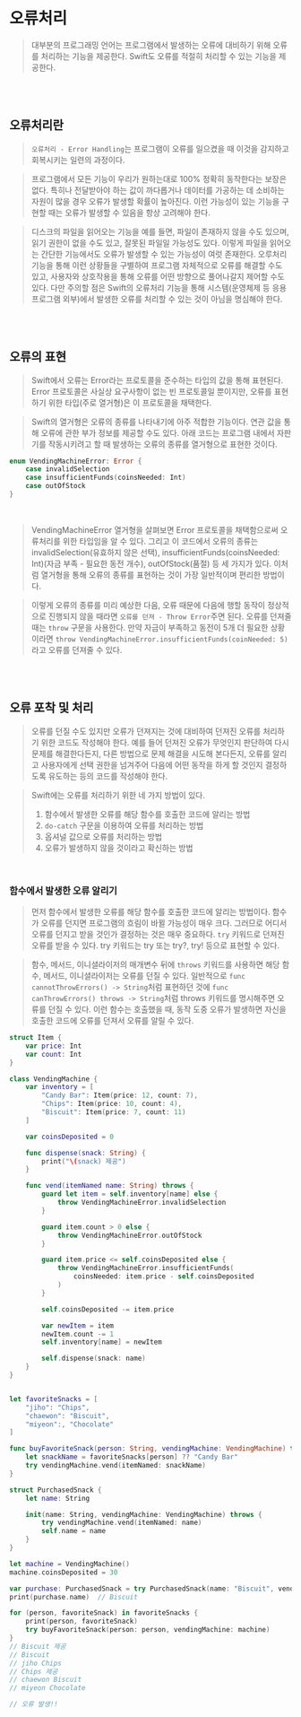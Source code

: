 # 오류처리

> 대부분의 프로그래밍 언어는 프로그램에서 발생하는 오류에 대비하기 위해 오류를 처리하는 기능을 제공한다. Swift도 오류를 적절히 처리할 수 있는 기능을 제공한다.

<br><br>


## 오류처리란

> `오류처리 - Error Handling`는 프로그램이 오류를 일으켰을 때 이것을 감지하고 회복시키는 일련의 과정이다.

> 프로그램에서 모든 기능이 우리가 원하는대로 100% 정확히 동작한다는 보장은 없다. 특히나 전달받아야 하는 값이 까다롭거나 데이터를 가공하는 데 소비하는 자원이 많을 경우 오류가 발생할 확률이 높아진다. 이런 가능성이 있는 기능을 구현할 때는 오류가 발생할 수 있음을 항상 고려해야 한다.

> 디스크의 파일을 읽어오는 기능을 예를 들면, 파일이 존재하지 않을 수도 있으며, 읽기 권한이 없을 수도 있고, 잘못된 파일일 가능성도 있다. 이렇게 파일을 읽어오는 간단한 기능에서도 오류가 발생할 수 있는 가능성이 여럿 존재한다. 오루처리 기능을 통해 이런 상황들을 구별하여 프로그램 자체적으로 오류를 해결할 수도 있고, 사용자와 상호작용을 통해 오류를 어떤 방향으로 풀어나갈지 제어할 수도 있다. 다만 주의할 점은 Swift의 오류처리 기능을 통해 시스템(운영체제 등 응용프로그램 외부)에서 발생한 오류를 처리할 수 있는 것이 아님을 명심해야 한다.

<br><br>


## 오류의 표현

> Swift에서 오류는 Error라는 프로토콜을 준수하는 타입의 값을 통해 표현된다. Error 프로토콜은 사실상 요구사항이 없는 빈 프로토콜일 뿐이지만, 오류를 표현하기 위한 타입(주로 열거형)은 이 프로토콜을 채택한다.

> Swift의 열거형은 오류의 종류를 나타내기에 아주 적합한 기능이다. 연관 값을 통해 오류에 관한 부가 정보를 제공할 수도 있다. 아래 코드는 프로그램 내에서 자판기를 작동시키려고 할 때 발생하는 오류의 종류를 열거형으로 표현한 것이다.

```swift
enum VendingMachineError: Error {
    case invalidSelection
    case insufficientFunds(coinsNeeded: Int)
    case outOfStock
}
```

<br>

> VendingMachineError 열거형을 살펴보면 Error 프로토콜을 채택함으로써 오류처리를 위한 타입임을 알 수 있다. 그리고 이 코드에서 오류의 종류는 invalidSelection(유효하지 않은 선택), insufficientFunds(coinsNeeded: Int)(자금 부족 - 필요한 동전 개수), outOfStock(품절) 등 세 가지가 있다. 이처럼 열거형을 통해 오류의 종류를 표현하는 것이 가장 일반적이며 편리한 방법이다.

> 이렇게 오류의 종류를 미리 예상한 다음, 오류 때문에 다음에 행할 동작이 정상적으로 진행되지 않을 때라면 `오류를 던져 - Throw Error`주면 된다. 오류를 던져줄 때는 `throw` 구문을 사용한다. 만약 자금이 부족하고 동전이 5개 더 필요한 상황이라면 `throw VendingMachineError.insufficientFunds(coinNeeded: 5)`라고 오류를 던져줄 수 있다.

<br><br>


## 오류 포착 및 처리

> 오류를 던질 수도 있지만 오류가 던져지는 것에 대비하여 던져진 오류를 처리하기 위한 코드도 작성해야 한다. 예를 들어 던져진 오류가 무엇인지 판단하여 다시 문제를 해결한다든지, 다른 방법으로 문제 해결을 시도해 본다든지, 오류를 알리고 사용자에게 선택 권한을 넘겨주어 다음에 어떤 동작을 하게 할 것인지 결정하도록 유도하는 등의 코드를 작성해야 한다.

> Swift에는 오류를 처리하기 위한 네 가지 방법이 있다.
> 1. 함수에서 발생한 오류를 해당 함수를 호출한 코드에 알리는 방법
> 2. `do-catch` 구문을 이용하여 오류를 처리하는 방법
> 3. 옵셔널 값으로 오류를 처리하는 방법
> 4. 오류가 발생하지 않을 것이라고 확신하는 방법

<br>

### 함수에서 발생한 오류 알리기

> 먼저 함수에서 발생한 오류를 해당 함수를 호출한 코드에 알리는 방법이다. 함수가 오류를 던지면 프로그램의 흐림이 바뀔 가능성이 매우 크다. 그러므로 어디서 오류를 던지고 받을 것인가 결정하는 것은 매우 중요하다. `try` 키워드로 던져진 오류를 받을 수 있다. try 키워드는 try 또는 try?, try! 등으로 표현할 수 있다.

> 함수, 메서드, 이니셜라이저의 매개변수 뒤에 `throws` 키워드를 사용하면 해당 함수, 메서드, 이니셜라이저는 오류를 던질 수 있다. 일반적으로 `func cannotThrowErrors() -> String`처럼 표현하던 것에 `func canThrowErrors() throws -> String`처럼 throws 키워드를 명시해주면 오류를 던질 수 있다. 이런 함수는 호출했을 때, 동작 도중 오류가 발생하면 자신을 호출한 코드에 오류를 던져서 오류를 알릴 수 있다.

```swift
struct Item {
    var price: Int
    var count: Int
}

class VendingMachine {
    var inventory = [
        "Candy Bar": Item(price: 12, count: 7),
        "Chips": Item(price: 10, count: 4),
        "Biscuit": Item(price: 7, count: 11)
    ]

    var coinsDeposited = 0

    func dispense(snack: String) {
        print("\(snack) 제공")
    }

    func vend(itemNamed name: String) throws {
        guard let item = self.inventory[name] else {
            throw VendingMachineError.invalidSelection
        }

        guard item.count > 0 else {
            throw VendingMachineError.outOfStock
        }

        guard item.price <= self.coinsDeposited else {
            throw VendingMachineError.insufficientFunds(
                coinsNeeded: item.price - self.coinsDeposited
            )
        }

        self.coinsDeposited -= item.price

        var newItem = item
        newItem.count -= 1
        self.inventory[name] = newItem

        self.dispense(snack: name)
    }
}


let favoriteSnacks = [
    "jiho": "Chips",
    "chaewon": "Biscuit",
    "miyeon":, "Chocolate"
]

func buyFavoriteSnack(person: String, vendingMachine: VendingMachine) throws {
    let snackName = favoriteSnacks[person] ?? "Candy Bar"
    try vendingMachine.vend(itemNamed: snackName)
}

struct PurchasedSnack {
    let name: String

    init(name: String, vendingMachine: VendingMachine) throws {
        try vendingMachine.vend(itemNamed: name)
        self.name = name
    }
}

let machine = VendingMachine()
machine.coinsDeposited = 30

var purchase: PurchasedSnack = try PurchasedSnack(name: "Biscuit", vendingMachine: machine)
print(purchase.name)  // Biscuit

for (person, favoriteSnack) in favoriteSnacks {
    print(person, favoriteSnack)
    try buyFavoriteSnack(person: person, vendingMachine: machine)
}
// Biscuit 제공
// Biscuit
// jiho Chips
// Chips 제공
// chaewon Biscuit
// miyeon Chocolate

// 오류 발생!!
```

<br><br>


